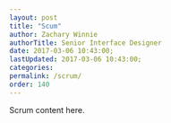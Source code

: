 ```yaml
---
layout: post
title: "Scum"
author: Zachary Winnie
authorTitle: Senior Interface Designer
date: 2017-03-06 10:43:00;
lastUpdated: 2017-03-06 10:43:00;
categories: 
permalink: /scrum/
order: 140
---
```

Scrum content here.